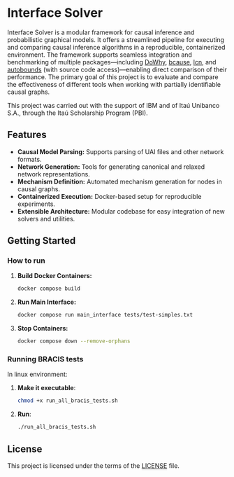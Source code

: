 # Interface Solver

Interface Solver is a modular framework for causal inference and probabilistic graphical models.
It offers a streamlined pipeline for executing and comparing causal inference algorithms in a reproducible, containerized environment.
The framework supports seamless integration and benchmarking of multiple packages—including [DoWhy](https://github.com/py-why/dowhy), [bcause](https://github.com/PGM-Lab/bcause), [lcn](https://github.com/IBM/LCN), and [autobounds](https://www.tandfonline.com/doi/full/10.1080/01621459.2023.2216909) (with source code access)—enabling direct comparison of their performance.
The primary goal of this project is to evaluate and compare the effectiveness of different tools when working with partially identifiable causal graphs.

This project was carried out with the support of IBM and of Itaú Unibanco S.A., through the Itaú Scholarship Program (PBI).


## Features

- **Causal Model Parsing:** Supports parsing of UAI files and other network formats.
- **Network Generation:** Tools for generating canonical and relaxed network representations.
- **Mechanism Definition:** Automated mechanism generation for nodes in causal graphs.
- **Containerized Execution:** Docker-based setup for reproducible experiments.
- **Extensible Architecture:** Modular codebase for easy integration of new solvers and utilities.

## Getting Started
### How to run
1. **Build Docker Containers:**
    ```bash
    docker compose build
    ```

2. **Run Main Interface:**
    ```bash
    docker compose run main_interface tests/test-simples.txt
    ```

3. **Stop Containers:**
    ```bash
    docker compose down --remove-orphans
    ```

### Running BRACIS tests
In linux environment:

1. **Make it executable**:
    ```bash
    chmod +x run_all_bracis_tests.sh
    ```

2. **Run**:
    ```bash
    ./run_all_bracis_tests.sh
    ```
## License

This project is licensed under the terms of the [LICENSE](LICENSE) file.

